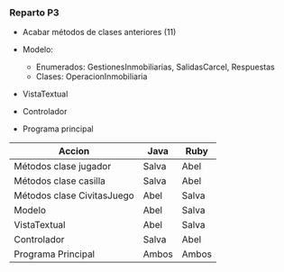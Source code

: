 ### Reparto P3

* Acabar métodos de clases anteriores (11)
* Modelo:
  * Enumerados: GestionesInmobiliarias, SalidasCarcel, Respuestas
  * Clases: OperacionInmobiliaria

* VistaTextual

+ Controlador

+ Programa principal

  

| Accion                     | Java  | Ruby  |
| -------------------------- | ----- | ----- |
| Métodos clase jugador      | Salva | Abel  |
| Métodos clase casilla      | Salva | Abel  |
| Métodos clase CivitasJuego | Abel  | Salva |
| Modelo                     | Abel  | Salva |
| VistaTextual               | Abel  | Salva |
| Controlador                | Salva | Abel  |
| Programa Principal         | Ambos | Ambos |

